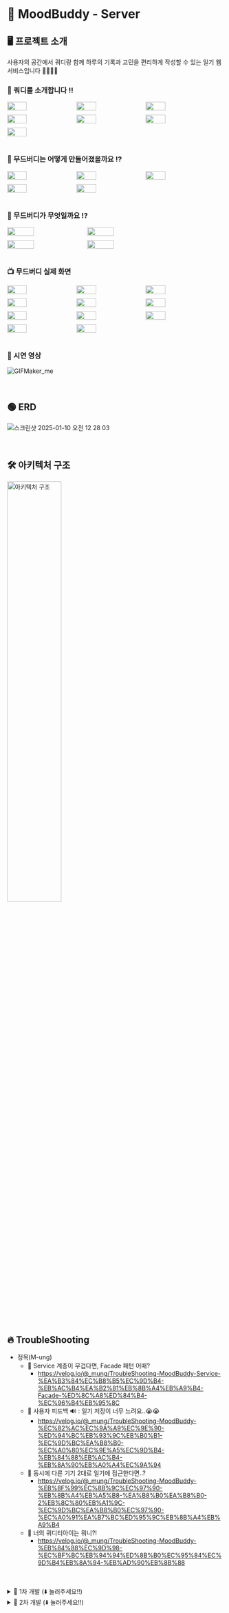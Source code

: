 # 📔 MoodBuddy - Server

## 🖥️ 프로젝트 소개
사용자의 공간에서 쿼디랑 함께 하루의 기록과 고민을 편리하게  작성할 수 있는 일기 웹 서비스입니다 👋🏾👋🏾


### 👤 쿼디를 소개합니다 ‼️
<div style="display: flex; flex-wrap: wrap; gap: 10px;">
  <img src="https://github.com/user-attachments/assets/2eba0acb-59a1-4c9c-af8b-1b1cc720e896" width="30%">
  <img src="https://github.com/user-attachments/assets/648cca1f-0ae2-418a-84d0-3746fdd5150e" width="30%">
  <img src="https://github.com/user-attachments/assets/5a006f54-4704-40a4-8b25-f2124188607a" width="30%">
  <img src="https://github.com/user-attachments/assets/591f895e-1bc1-4385-8f98-b0e7a621fc18" width="30%">
  <img src="https://github.com/user-attachments/assets/7f32a11b-5155-4b9a-8d5d-8cfd34e8666b" width="30%">
  <img src="https://github.com/user-attachments/assets/ac0d35ff-e729-4a12-837a-d19716f0f0be" width="30%">
  <img src="https://github.com/user-attachments/assets/71e6e131-0cef-4bcb-ad3d-affb4660ef4b" width="30%">
</div>
<br>

### 👤 무드버디는 어떻게 만들어졌을까요 ⁉️
<div style="display: flex; flex-wrap: wrap; gap: 10px;">
  <img src="https://github.com/user-attachments/assets/889f58fa-1ee6-4138-8662-7ba0a435f8a5" width="30%">
  <img src="https://github.com/user-attachments/assets/c8be4195-336d-46ce-bac7-22eac95b44f2" width="30%">
  <img src="https://github.com/user-attachments/assets/e1296015-bfe4-49b0-94c8-e4d38427bf78" width="30%">
  <img src="https://github.com/user-attachments/assets/ef256ad5-cb14-4444-a58f-ea07cf7c68ec" width="30%">
  <img src="https://github.com/user-attachments/assets/4e99e3e1-ce09-49b1-9036-89efde39a226" width="30%">
</div>
<br>

### 👤 무드버디가 무엇일까요 ⁉️
<div style="display: flex; flex-wrap: wrap; gap: 10px;">
  <img src="https://github.com/user-attachments/assets/42721689-93cd-4244-965c-8e0dce617cb9" width="35%">
  <img src="https://github.com/user-attachments/assets/592bdea0-8bf2-454e-a7dc-5b54542cd74d" width="35%">
  <img src="https://github.com/user-attachments/assets/3fd614fb-2a1e-41b6-bc65-a102fad6403d" width="35%">
  <img src="https://github.com/user-attachments/assets/5730a0df-b17c-4390-8afa-50c5267c1f10" width="35%">
</div>

<br>

### 📺 무드버디 실제 화면
<div style="display: flex; flex-wrap: wrap; gap: 10px;">
  <img src="https://github.com/user-attachments/assets/dc521e90-b4fd-4cd2-94e2-1e2d2a93dbbb" width="30%">
  <img src="https://github.com/user-attachments/assets/8db0dbf0-0c61-420b-9bb1-497f80b802dc" width="30%">
  <img src="https://github.com/user-attachments/assets/fe4a279c-d872-48eb-ab29-2de2627d7631" width="30%">
  <img src="https://github.com/user-attachments/assets/1d4a8bdc-5dc6-4015-861a-9f135cf07273" width="30%">
  <img src="https://github.com/user-attachments/assets/b91aeb51-91fe-4059-a2ca-01e257a7f166" width="30%">
  <img src="https://github.com/user-attachments/assets/3ec5da46-63de-4b67-99a3-aea10dd2477f" width="30%">
  <img src="https://github.com/user-attachments/assets/7e1354f8-dbb5-47f8-925a-f3e44304e068" width="30%">
  <img src="https://github.com/user-attachments/assets/73ad1b66-6ce5-4dc1-b5fd-f6b69f26f562" width="30%">
  <img src="https://github.com/user-attachments/assets/9e3b67a0-2eee-443f-ad79-c42af3acaad7" width="30%">
  <img src="https://github.com/user-attachments/assets/3d6159c0-b8f8-4f61-a8cf-dea0c27aa423" width="30%">
  <img src="https://github.com/user-attachments/assets/5ecc9021-4309-44a1-bf54-f585b7707b3d" width="30%">
</div>

<br>

### 🎥 시연 영상
![GIFMaker_me](https://github.com/user-attachments/assets/2a61f871-a1ca-402a-98a2-3643112e5b53)

<br>

## 🟢 ERD
![스크린샷 2025-01-10 오전 12 28 03](https://github.com/user-attachments/assets/7e43f023-2833-4a38-bf90-5dc60daec830)

<br>

## 🛠️ 아키텍처 구조
<img src="https://github.com/user-attachments/assets/13de24d9-5fd4-43c7-a5da-e324f6b4d867" alt="아키텍처 구조" width="50%">

<br>

## 🔥 TroubleShooting
- 정목(M-ung)
  - 📍 Service 계층이 무겁다면, Facade 패턴 어때?
    -  https://velog.io/@_mung/TroubleShooting-MoodBuddy-Service-%EA%B3%84%EC%B8%B5%EC%9D%B4-%EB%AC%B4%EA%B2%81%EB%8B%A4%EB%A9%B4-Facade-%ED%8C%A8%ED%84%B4-%EC%96%B4%EB%95%8C
  - 📍 사용자 피드백 🔊 : 일기 저장이 너무 느려요..😭😭
    -  https://velog.io/@_mung/TroubleShooting-MoodBuddy-%EC%82%AC%EC%9A%A9%EC%9E%90-%ED%94%BC%EB%93%9C%EB%B0%B1-%EC%9D%BC%EA%B8%B0-%EC%A0%80%EC%9E%A5%EC%9D%B4-%EB%84%88%EB%AC%B4-%EB%8A%90%EB%A0%A4%EC%9A%94
  - 📍 동시에 다른 기기 2대로 일기에 접근한다면..?
    - https://velog.io/@_mung/TroubleShooting-MoodBuddy-%EB%8F%99%EC%8B%9C%EC%97%90-%EB%8B%A4%EB%A5%B8-%EA%B8%B0%EA%B8%B0-2%EB%8C%80%EB%A1%9C-%EC%9D%BC%EA%B8%B0%EC%97%90-%EC%A0%91%EA%B7%BC%ED%95%9C%EB%8B%A4%EB%A9%B4
  - 📍 너의 쿼디티아이는 뭐니?!
    - https://velog.io/@_mung/TroubleShooting-MoodBuddy-%EB%84%88%EC%9D%98-%EC%BF%BC%EB%94%94%ED%8B%B0%EC%95%84%EC%9D%B4%EB%8A%94-%EB%AD%90%EB%8B%88 
    
<br>
<br>

<details>
  <summary> 💊 1차 개발 (⬇️ 눌러주세요‼️) </summary>
  
  ## 🕰️ 개발 기간
  * 24.03.01 - 24.07.27
  
  <br>
  
  ## ⚙️ 개발 환경
  - `Java 17`
  - **IDE** : IntelliJ IDEA
  - **Framework** : Springboot(3.2.6)
  - **Database** : MySQL
  - **ORM** : Hibernate (Spring Data JPA 사용)
  
  <br>
  
  ## 🧑‍🤝‍🧑 멤버 구성
  <p>
      <a href="https://github.com/M-ung">
        <img src="https://avatars.githubusercontent.com/u/126846468?v=4" width="100">
      </a>
      <a href="https://github.com/dylee00">
        <img src="https://avatars.githubusercontent.com/u/135154209?v=4" width="100">
      </a>
      <a href="https://github.com/zzammin">
        <img src="https://avatars.githubusercontent.com/u/105933726?v=4" width="100"> 
      </a>
  </p>
  
  <br>
  
  ## 📝 규칙
  
  - **커밋 컨벤션**
      - Feat: 새로운 기능 추가
      - Fix: 버그 수정
      - Docs: 문서 수정
      - Style: 코드 포맷팅, 세미콜론 누락, 코드 변경이 없는 경우
      - Refactor: 코드 리팩토링
      - Test: 테스트 코드, 리팩토링 테스트 코드 추가
      - Chore: 빌드 업무 수정, 패키지 매니저 수정
  
  - **Branch 규칙**
      - 각자의 깃 닉네임을 딴 branch 명을 사용한다.
      - 예시
          - git checkout -b mung
  
  - **Commit message 규칙**
      - 종류: 메시지
      - 예시
          - feat: 커밋 내용 - #브랜치명
          - feat: 로그인 구현 - #mung
  
  - **DTO 규칙**
      - 엔티티명 + Res/Req + 역할 + DTO
      - 예시
          - UserResSaveDTO
          - PostReqSaveDTO

</details>


<details>
  <summary> 💊 2차 개발 (⬇️ 눌러주세요‼️) </summary>
  
  ## 🕰️ 개발 기간
  * 24.08.01 - 진행 중
  
  <br>
  
  ## ⚙️ 개발 환경
  - `Java 21`
  - **IDE** : IntelliJ IDEA
  - **Framework** : Springboot(3.3.7)
  - **Database** : MySQL
  - **ORM** : Hibernate (Spring Data JPA 사용)
  
  <br>
  
  ## 🧑‍🤝‍🧑 멤버 구성
  <p>
      <a href="https://github.com/M-ung">
        <img src="https://avatars.githubusercontent.com/u/126846468?v=4" width="100">
      </a>
      <a href="https://github.com/zzammin">
        <img src="https://avatars.githubusercontent.com/u/105933726?v=4" width="100"> 
      </a>
  </p>
  
  <br>
  
  ## 📝 규칙
  
  - **커밋 컨벤션**
      - Feat: 새로운 기능 추가
      - Fix: 버그 수정
      - Docs: 문서 수정
      - Style: 코드 포맷팅, 세미콜론 누락, 코드 변경이 없는 경우
      - Refactor: 코드 리팩토링
      - Test: 테스트 코드, 리팩토링 테스트 코드 추가
      - Chore: 빌드 업무 수정, 패키지 매니저 수정
  
  - **Branch 규칙**
      - 각자의 깃 타입과 이슈번호를 딴 branch 명을 사용한다.
      - 예시
          - git checkout -b 타입/#이슈번호
          - git checkout -b feature/#5
  
  - **Commit message 규칙**
      - "타입(앞글자를 대문자로): 커밋 메세지 - #이슈번호" 형식으로 작성한다.
      - 예시
          - Feat: 커밋 내용 - #이슈번호
          - Feat: 로그인 구현 - #5
  
  - **DTO 규칙**
      - 엔티티명 + Res/Req + 역할 + DTO
      - 예시
          - UserResSaveDTO
          - PostReqSaveDTO
  
</details>
